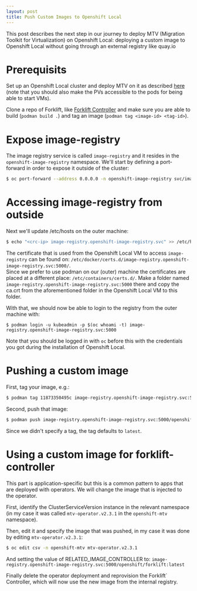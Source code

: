 ```yaml
---
layout: post
title: Push Custom Images to Openshift Local
---
```


This post describes the next step in our journey to deploy MTV (Migration Toolkit for Virtualization) on Openshift Local: deploying a custom image to Openshift Local without going through an external registry like quay.io

# Prerequisits

Set up an Openshift Local cluster and deploy MTV on it as described [here](http://ahadas.com/mtv-on-openshift-local/) (note that you should also make the PVs accessible to the pods for being able to start VMs).  

Clone a repo of Forklift, like [Forklift Controller](https://github.com/konveyor/forklift-controller) and make sure you are able to build (`podman build .`) and tag an image (`podman tag <image-id> <tag-id>`).  

# Expose image-registry

The image registry service is called `image-registry` and it resides in the `openshift-image-registry` namespace. We'll start by defining a port-forward in order to expose it outside of the cluster:  
```bash
$ oc port-forward --address 0.0.0.0 -n openshift-image-registry svc/image-registry 5000:5000 &
```

# Accessing image-registry from outside

Next we'll update /etc/hosts on the outer machine:  
```bash
$ echo "<crc-ip> image-registry.openshift-image-registry.svc" >> /etc/hosts
```

The certificate that is used from the Openshift Local VM to access `image-registry` can be found on: `/etc/docker/certs.d/image-registry.openshift-image-registry.svc:5000/`.  
Since we prefer to use podman on our (outer) machine the certificates are placed at a different place: `/etc/containers/certs.d/`. Make a folder named `image-registry.openshift-image-registry.svc:5000` there and copy the ca.crt from the aforementioned folder in the Openshift Local VM to this folder.  

With that, we should now be able to login to the registry from the outer machine with:
```bach
$ podman login -u kubeadmin -p $(oc whoami -t) image-registry.openshift-image-registry.svc:5000
```

Note that you should be logged in with `oc` before this with the credentials you got during the installation of Openshift Local.  

# Pushing a custom image
First, tag your image, e.g.:
```bash
$ podman tag 11873350495c image-registry.openshift-image-registry.svc:5000/openshift/forklift
```

Second, push that image:
```bash
$ podman push image-registry.openshift-image-registry.svc:5000/openshift/forklift
```

Since we didn't specify a tag, the tag defaults to `latest`.

# Using a custom image for forklift-controller
This part is application-specific but this is a common pattern to apps that are deployed with operators. We will change the image that is injected to the operator.  

First, identify the ClusterServiceVersion instance in the relevant namespace (in my case it was called `mtv-operator.v2.3.1` in the `openshift-mtv` namespace).  

Then, edit it and specify the image that was pushed, in my case it was done by editing `mtv-operator.v2.3.1`:
```bash
$ oc edit csv -n openshift-mtv mtv-operator.v2.3.1
```
And setting the value of RELATED_IMAGE_CONTROLLER to: `image-registry.openshift-image-registry.svc:5000/openshift/forklift:latest`

Finally delete the operator deployment and reprovision the Forklift` Controller, which will now use the new image from the internal registry.

